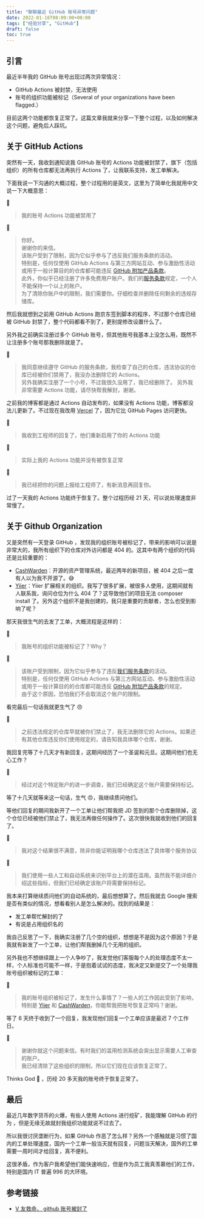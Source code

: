 ```yaml
---
title: "聊聊最近 GitHub 账号异常问题"
date: 2022-01-16T08:09:00+08:00
tags: ["经验分享", "GitHub"]
draft: false
toc: true
---
```


## 引言

最近半年我的 GitHub 账号出现过两次异常情况：

- GitHub Actions 被封禁，无法使用
- 账号的组织功能被标记（Several of your organizations have been flagged.）

目前这两个功能都恢复正常了。这篇文章我就来分享一下整个过程，以及如何解决这个问题，避免后人踩坑。

<!--more-->

## 关于 GitHub Actions

突然有一天，我收到通知说我 GitHub 账号的 Actions 功能被封禁了，旗下（包括组织）的所有仓库都无法再执行 Actions 了，让我联系支持，发工单解决。

下面我说一下沟通的大概过程，整个过程用的是英文，这里为了简单化我就用中文说一下大概意思：

👨
> 我的账号 Actions 功能被禁用了

💁
> 你好。  
谢谢你的来信。  
该账户受到了限制，因为它似乎参与了违反我们服务条款的活动。  
特别是，任何仅使用 GitHub Actions 与第三方网站互动、参与激励性活动或用于一般计算目的的仓库都可能违反 [GitHub 附加产品条款](https://docs.github.com/github/site-policy/github-terms-for-additional-products-and-features#actions)。    
此外，你似乎已经注册了许多免费用户账户。我们的[服务条款](https://docs.github.com/github/site-policy/github-terms-of-service#3-account-requirements)规定，一个人不能保持一个以上的账户。  
为了清除你账户中的限制，我们需要你。仔细检查并删除任何剩余的违规存储库。


然后我就想到之前用 GitHub Actions 跑京东签到脚本的程序，不过那个仓库已经被 GitHub 封禁了，整个代码都看不到了，更别提修改设置什么了。

另外我之前确实注册过多个 GitHub 账号，但其他账号我基本上没怎么用，既然不让注册多个账号那我删除就是了。


👨
> 我同意继续遵守 GitHub 的服务条款，我检查了自己的仓库，违法协议的仓库已经被你们禁用了，我没办法删除它的 Actions。  
另外我确实注册了一个小号，不过我很久没用了，我已经删除了。
另外我非常需要 Actions 功能，请尽快帮我解封，谢谢。

之前我的博客都是通过 Actions 自动发布的，如果没有 Actions 功能，博客都没法儿更新了。不过现在我改用 [Vercel](https://vercel.com/) 了，因为它比 GitHub Pages 访问更快。

💁
> 我收到工程师的回复了，他们重新启用了你的 Actions 功能


👨
> 实际上我的 Actions 功能并没有被恢复正常

💁
> 我已经把你的问题上报给工程师了，有新消息再回复你。

过了一天我的 Actions 功能终于恢复了。整个过程历经 21 天，可以说处理速度非常慢了。

## 关于 Github Organization

又是突然有一天登录 GitHub ，发现我的组织账号被标记了，带来的影响可以说是非常大的，我所有组织下的仓库对外访问都是 404 的。这其中有两个组织的代码还是比较重要的：


- [CashWarden](https://github.com/cashwarden)：开源的资产管理系统，最近两年的新项目，被 404 之后一度有人以为我不开源了。😅
- [Yiier](https://github.com/yiier)：Yiier 扩展相关的组织。我写了很多扩展，被很多人使用，这期间就有人联系我，询问仓位为什么 404 了？这导致他们的项目无法 composer install 了。另外这个组织不是我创建的，我只是重要的贡献者，怎么也受到影响了呢？

那天我很生气的去发了工单，大概流程是这样的：

👨
> 我账号的组织功能被标记了？Why？

💁
> 该账户受到限制，因为它似乎参与了违反[我们服务条款](https://docs.github.com/github/site-policy/github-terms-of-service)的活动。      
特别是，任何仅使用 GitHub Actions 与第三方网站互动、参与激励性活动或用于一般计算目的的仓库都可能违反 [GitHub 附加产品条款](https://docs.github.com/github/site-policy/github-terms-for-additional-products-and-features#actions)的规定。  
由于这个原因，恐怕我们不会取消这个账户的限制。

看完最后一句话我就更生气了 😠

👨
> 之前违法规定的仓库早就被你们禁止了，我无法删除它的 Actions。如果还有其他仓库违反你们使用规定的，请告知我具体哪个仓库，谢谢。

我回复完等了十几天才有新回复，这期间经历了一个圣诞和元旦。这期间他们也无心工作？

💁
> 经过对这个特定账户的进一步调查，我们已经确定这个账户需要保持标记。

等了十几天就等来这一句话，生气  😠，我继续质问他们。

等他们回复的期间我新开了一个工单让他们帮我把 JD 签到的那个仓库删除掉，这个仓位已经被他们禁止了，我无法再做任何操作了。这次很快我就收到他们的回复了。

👨
> 我对这个结果很不满意，除非你能证明我哪个仓库违法了具体哪个服务协议

💁
> 我们使用一些人工和自动系统来识别平台上的潜在滥用。虽然我不能详细介绍这些指标，但我们已经确定该账户将需要保持标记。

我本来打算继续质问他们的自动系统的，最后想想算了。然后我就去 Google 搜索是否有类似的情况，想看看别人是怎么解决的。找到的结果是：

- 发工单帮忙解封的了
- 有说是占用组织名的

我自己反思了一下，我确实注册了几个空的组织，想想是不是因为这个原因？于是我就有新发了一个工单，让他们帮我删掉几个无用的组织。

另外我也不想继续跟上一个人争吵了，我发觉他们客服每个人的处理态度不太一样，个人标准也可能不一样，于是抱着试试的态度，我决定又新提交了一个处理我账号组织被标记的工单：

👨
> 我的账号组织被标记了，发生什么事情了？一些人的工作因此受到了影响，特别是 [Yiier](https://github.com/yiier) 和 [CashWarden](https://github.com/cashwarden)，你能帮我把账号恢复正常吗？谢谢。

等了 6 天终于收到了一个回复，我发现他们回复一个工单应该是最迟 7 个工作日。

💁
> 谢谢你就这个问题来信。有时我们的滥用检测系统会突出显示需要人工审查的账户。    
我已经清除了这些组织的限制，所以它们现在应该恢复正常了。

Thinks God 🙏 ，历经 20 多天我的账号终于恢复正常了。


## 最后

最近几年数字货币的火爆，有些人使用 Actions 进行挖矿，我能理解 GitHub 的行为
，但是无缘无故就封我组织功能就说不过去了。

所以我很讨厌垄断行为，如果 GitHub 作恶了怎么样？另外一个感触就是习惯了国内的工单处理速度，国内一个工单一般当天就有回复，问题当天解决，国外的工单需要一周时间才给回复，真不便利。

这很矛盾，作为客户我希望他们能快速响应，但是作为员工我真羡慕他们的工作，特别是国内 IT 普遍 996 的大环境。

## 参考链接

- [V 友救命， github 账号被封了](https://www.v2ex.com/t/817831)


